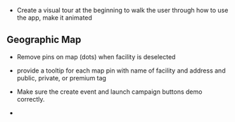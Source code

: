 
- Create a visual tour at the beginning to walk the user through how to use the app, make it animated 

## Geographic Map
  - Remove pins on map (dots) when facility is deselected
  - provide a tooltip for each map pin with name of facility and address and public, private, or premium tag

- Make sure the create event and launch campaign buttons demo correctly.


- 